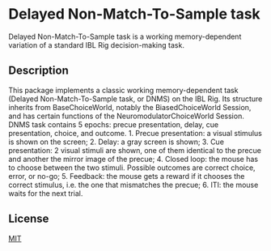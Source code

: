 # Delayed Non-Match-To-Sample task

Delayed Non-Match-To-Sample task is a working memory-dependent variation of a standard IBL Rig decision-making task.

## Description

This package implements a classic working memory-dependent task (Delayed Non-Match-To-Sample task, or DNMS) on the IBL Rig. Its structure inherits from BaseChoiceWorld, notably the BiasedChoiceWorld Session, and has certain functions of the NeuromodulatorChoiceWorld Session. 
DNMS task contains 5 epochs: precue presentation, delay, cue presentation, choice, and outcome.
    1. Precue presentation: a visual stimulus is shown on the screen;
    2. Delay: a gray screen is shown;
    3. Cue presentation: 2 visual stimuli are shown, one of them identical to the precue and another the mirror image of the precue;
    4. Closed loop: the mouse has to choose between the two stimuli. Possible outcomes are correct choice, error, or no-go;
    5. Feedback: the mouse gets a reward if it chooses the correct stimulus, i.e. the one that mismatches the precue;
    6. ITI: the mouse waits for the next trial.

## License

[MIT](https://choosealicense.com/licenses/mit/)
